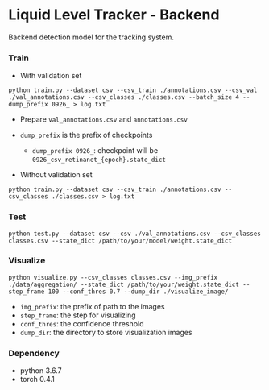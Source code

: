 # Liquid Level Tracker - Backend
Backend detection model for the tracking system.

### Train

- With validation set
```
python train.py --dataset csv --csv_train ./annotations.csv --csv_val ./val_annotations.csv --csv_classes ./classes.csv --batch_size 4 --dump_prefix 0926_ > log.txt
```

- Prepare `val_annotations.csv` and `annotations.csv`
- `dump_prefix` is the prefix of checkpoints
  - `dump_prefix 0926_`: checkpoint will be `0926_csv_retinanet_{epoch}.state_dict`

- Without validation set
```
python train.py --dataset csv --csv_train ./annotations.csv --csv_classes ./classes.csv > log.txt
```

### Test
```
python test.py --dataset csv --csv ./val_annotations.csv --csv_classes classes.csv --state_dict /path/to/your/model/weight.state_dict
```

### Visualize
```
python visualize.py --csv_classes classes.csv --img_prefix ./data/aggregation/ --state_dict /path/to/your/weight.state_dict --step_frame 100 --conf_thres 0.7 --dump_dir ./visualize_image/
```

- `img_prefix`: the prefix of path to the images
- `step_frame`: the step for visualizing
- `conf_thres`: the confidence threshold
- `dump_dir`: the directory to store visualization images

### Dependency

- python 3.6.7
- torch 0.4.1
